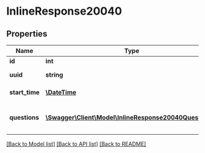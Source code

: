 # InlineResponse20040

## Properties
Name | Type | Description | Notes
------------ | ------------- | ------------- | -------------
**id** | **int** | Webinar ID. | [optional] 
**uuid** | **string** | Webinar UUID. | [optional] 
**start_time** | [**\DateTime**](\DateTime.md) | Webinar start time. | [optional] 
**questions** | [**\Swagger\Client\Model\InlineResponse20040Questions[]**](InlineResponse20040Questions.md) | Array of webinar question objects. | [optional] 

[[Back to Model list]](../README.md#documentation-for-models) [[Back to API list]](../README.md#documentation-for-api-endpoints) [[Back to README]](../README.md)


